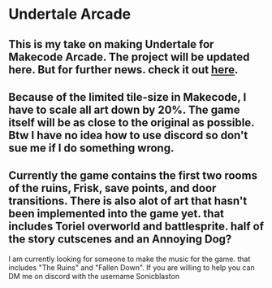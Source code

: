 


# Undertale Arcade


This is my take on making Undertale for Makecode Arcade. The project will be updated here. But for further news. check it out [here](https://forum.makecode.com/t/undertale-arcade-devlog/32377).
---

Because of the limited tile-size in Makecode, I have to scale all art down by 20%. The game itself will be as close to the original as possible. 
Btw I have no idea how to use discord so don't sue me if I do something wrong.
---

Currently the game contains the first two rooms of the ruins, Frisk, save points, and door transitions. 
There is also alot of art that hasn't been implemented into the game yet. that includes Toriel overworld and battlesprite. half of the story cutscenes and an Annoying Dog?
---
I am currently looking for someone to make the music for the game. that includes "The Ruins" and "Fallen Down". If you are willing to help you can DM me on discord with the username Sonicblaston
